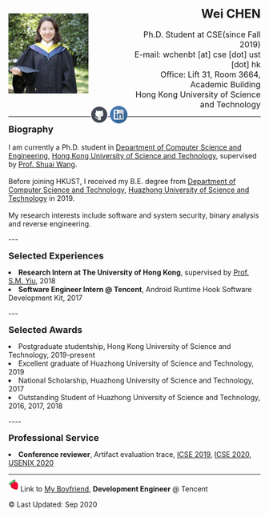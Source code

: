 <div class="info">
  <div style="float:left; clear: right;">
    <p align="left">
      <img src="photo2.png"  width="160" height="160">
      <a href="https://github.com/harperchen"><img src="github.svg" width="35" height="35" style="position:relative; top:60px"/></a>
      <a href="https://www.linkedin.com/in/wei-chen-9a7659190/"><img src="linkedin.svg"  width="35" height="35" style="position:relative; top:60px"/></a>
    </p>
  </div>
  <div class="rightbox"> 
    <p align="right">
      <font size="5"><b>Wei CHEN</b></font>
      <br><br>
      <font size="3">Ph.D. Student at CSE(since Fall 2019)
        <br>E-mail: wchenbt [at] cse [dot] ust [dot] hk
        <br>Office: Lift 31, Room 3664, Academic Building
        <br>Hong Kong University of Science and Technology
      </font>
    </p>
  </div>
</div>

---
<p>
  <font size="4"><b>Biography</b></font>
  <br>
  <br>I am currently a Ph.D. student in <a href="http://www.cse.ust.hk/">Department of Computer Science and Engineering</a>, <a href="https://www.ust.hk/">Hong Kong University of Science and Technology</a>, supervised by <a href="https://home.cse.ust.hk/~shuaiw/">Prof. Shuai Wang</a>.
  <br>
  <br>Before joining HKUST, I received my B.E. degree from <a href="http://www.cs.hust.edu.cn/">Department of Computer Science and Technology</a>, <a href="http://www.hust.edu.cn/">Huazhong University of Science and Technology</a> in 2019.
  <br>
  <br>My research interests include software and system security, binary analysis and reverse engineering.
</p>
---
<p>
  <font size="4"><b>Selected Experiences</b></font>
  <li><b>Research Intern at The University of Hong Kong</b>, supervised by <a href="https://i.cs.hku.hk/~smyiu/cv-SMYiu-Apr2016.pdf">Prof. S.M. Yiu</a>, 2018</li>
  <li><b>Software Engineer Intern @ Tencent</b>, Android Runtime Hook Software Development Kit, 2017</li>
</p>
---
<p>
  <font size="4"><b>Selected Awards</b></font>
  <li>Postgraduate studentship, Hong Kong University of Science and Technology, 2019-present</li>
  <li>Excellent graduate of Huazhong University of Science and Technology, 2019</li>
  <li>National Scholarship, Huazhong University of Science and Technology, 2017 </li>
  <li>Outstanding Student of  Huazhong University of Science and Technology, 2016, 2017, 2018 </li>
</p>
----
<p>
  <font size="4"><b>Professional Service</b></font>
  <li><b>Conference reviewer</b>, Artifact evaluation trace,  <a href="https://2019.icse-conferences.org/">ICSE 2019</a>, <a href="https://conf.researchr.org/home/icse-2020">ICSE 2020</a>, <a href="https://www.usenix.org/conference/usenixsecurity20">USENIX 2020</a>
</p>

---

<div><img src="strawberry.png"  width="20" height="20" style="position:relative; bottom:4px"> Link to <a href="https://zhangshurong.github.io/">My Boyfriend</a>, <b>Development Engineer</b> @ Tencent</div>

© Last Updated: Sep 2020

